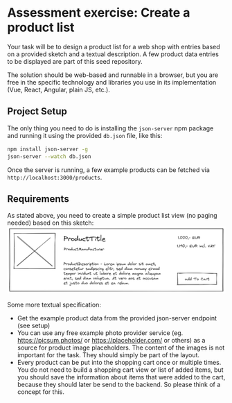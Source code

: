 # Assessment exercise: Create a product list

Your task will be to design a product list for a web shop with entries based on a provided sketch and a textual description. A few product data entries to be displayed are part of this seed repository.

The solution should be web-based and runnable in a browser, but you are free in the specific technology and libraries you use in its implementation (Vue, React, Angular, plain JS, etc.).

## Project Setup

The only thing you need to do is installing the `json-server` npm package and running it using the provided `db.json` file, like this:
```bash
npm install json-server -g
json-server --watch db.json
```

Once the server is running, a few example products can be fetched via `http://localhost:3000/products`.

## Requirements

As stated above, you need to create a simple product list view (no paging needed) based on this sketch:
![product entry sketch](product-entry-sketch.png)

Some more textual specification:
- Get the example product data from the provided json-server endpoint (see setup)
- You can use any free example photo provider service (eg. https://picsum.photos/ or https://placeholder.com/ or others) as a source for product image placeholders. The content of the images is not important for the task. They should simply be part of the layout.
- Every product can be put into the shopping cart once or multiple times. You do not need to build a shopping cart view or list of added items, but you should save the information about items that were added to the cart, because they should later be send to the backend. So please think of a concept for this.
